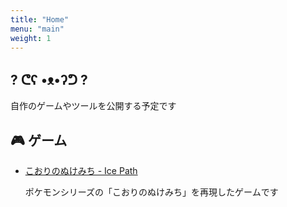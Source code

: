 ```yaml
---
title: "Home"
menu: "main"
weight: 1
---
```


## ? ᕦʕ •ᴥ•ʔᕤ ?

自作のゲームやツールを公開する予定です

## :video_game: ゲーム

- [こおりのぬけみち - Ice Path](/games/ice-path/)

    ポケモンシリーズの「こおりのぬけみち」を再現したゲームです
